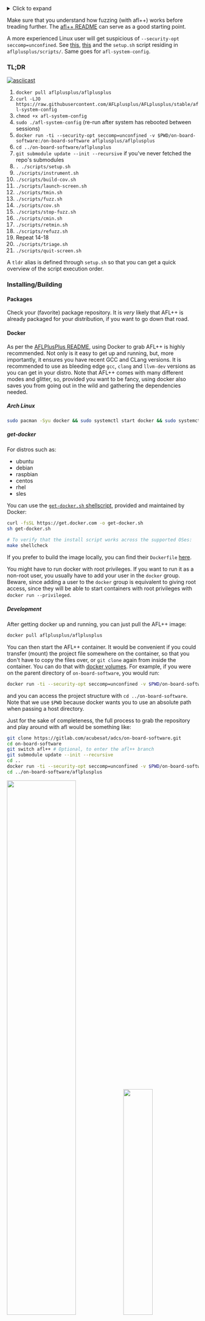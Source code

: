 <details>
<summary>Click to expand</summary>

[[_TOC_]]

</details>

Make sure that you understand how fuzzing (with afl++) works before treading further. The [afl++ README](https://github.com/AFLplusplus/AFLplusplus/blob/stable/docs/README.md) can serve as a good starting point.

A more experienced Linux user will get suspicious of `--security-opt seccomp=unconfined`. See [this](https://github.com/AFLplusplus/AFLplusplus/blob/stable/docs/fuzzing_in_depth.md#a-running-afl-fuzz), [this](https://github.com/AFLplusplus/AFLplusplus/blob/stable/afl-system-config#L55) and the `setup.sh` script residing in `aflplusplus/scripts/`. Same goes for `afl-system-config`.

### TL;DR

[![asciicast](https://asciinema.org/a/457900.png)](https://asciinema.org/a/457900)

1. `docker pull aflplusplus/aflplusplus`
2. `curl -LJO https://raw.githubusercontent.com/AFLplusplus/AFLplusplus/stable/afl-system-config`
3. `chmod +x afl-system-config`
4. `sudo ./afl-system-config` (re-run after system has rebooted between sessions)
5. `docker run -ti --security-opt seccomp=unconfined -v $PWD/on-board-software:/on-board-software aflplusplus/aflplusplus`
6. `cd ../on-board-software/aflplusplus`
7. `git submodule update --init --recursive` if you've never fetched the repo's submodules
8. `. ./scripts/setup.sh`
9. `./scripts/instrument.sh`
10. `./scripts/build-cov.sh`
11. `./scripts/launch-screen.sh`
12. `./scripts/tmin.sh`
13. `./scripts/fuzz.sh`
14. `./scripts/cov.sh`
15. `./scripts/stop-fuzz.sh`
16. `./scripts/cmin.sh`
17. `./scripts/retmin.sh`
18. `./scripts/refuzz.sh`
19. Repeat 14-18
20. `./scripts/triage.sh`
21. `./scripts/quit-screen.sh`

A `tldr` alias is defined through `setup.sh` so that you can get a quick overview of the script execution order.

### Installing/Building

#### Packages

Check your (favorite) package repository. It is _very_ likely that AFL++ is already packaged for your distribution, if you want to go down that road.

#### Docker

As per the [AFLPlusPlus README](https://github.com/AFLplusplus/AFLplusplus/blob/stable/docs/INSTALL.md), using Docker to grab AFL++ is highly recommended. Not only is it easy to get up and running, but, more importantly, it ensures you have recent GCC and CLang versions. It is recommended to use as bleeding edge `gcc`, `clang` and `llvm-dev` versions as you can get in your distro. Note that AFL++ comes with many different modes and glitter, so, provided you want to be fancy, using docker also saves you from going out in the wild and gathering the dependencies needed.

##### Arch Linux
```sh
sudo pacman -Syu docker && sudo systemctl start docker && sudo systemctl enable docker
```

##### get-docker

For distros such as:
- ubuntu
- debian
- raspbian
- centos
- rhel
- sles

You can use the [`get-docker.sh` shellscript](https://github.com/docker/docker-install), provided and maintained by Docker:
```sh
curl -fsSL https://get.docker.com -o get-docker.sh
sh get-docker.sh

# To verify that the install script works across the supported OSes:
make shellcheck
```

If you prefer to build the image locally, you can find their `Dockerfile` [here](https://github.com/AFLplusplus/AFLplusplus/blob/stable/Dockerfile).

You might have to run docker with root privileges. If you want to run it as a non-root user, you usually have to add your user in the `docker` group. Beware, since adding a user to the `docker` group is equivalent to giving root access, since they will be able to start containers with root privileges with `docker run --privileged`.

##### Development

After getting docker up and running, you can just pull the AFL++ image:
```sh
docker pull aflplusplus/aflplusplus
```

You can then start the AFL++ container. It would be convenient if you could transfer (mount) the project file somewhere on the container, so that you don't have to copy the files over, or `git clone` again from inside the container. You can do that with [docker volumes](https://docs.docker.com/storage/volumes/#start-a-container-with-a-volume). For example, if you were on the parent directory of `on-board-software`, you would run:
```sh
docker run -ti --security-opt seccomp=unconfined -v $PWD/on-board-software:/on-board-software aflplusplus/aflplusplus
```
and you can access the project structure with `cd ../on-board-software`. Note that we use `$PWD` because docker wants you to use an absolute path when passing a host directory.

Just for the sake of completeness, the full process to grab the repository and play around with afl would be something like:
```sh
git clone https://gitlab.com/acubesat/adcs/on-board-software.git
cd on-board-software
git switch afl++ # Optional, to enter the afl++ branch
git submodule update --init --recursive
cd ..
docker run -ti --security-opt seccomp=unconfined -v $PWD/on-board-software:/on-board-software aflplusplus/aflplusplus
cd ../on-board-software/aflplusplus
```

<p float="left">
  <img src="/aflplusplus/assets/afl-instrumentation.png" width="60%"/>
  <img src="/aflplusplus/assets/afl-tui.png" width="39%"/> 
</p>

Fun fact: Since you mounted the volume, any changes you do in `on-board-software` while inside the container will persist in the host directory even after closing the container. This is bidirectional: you can keep updating the `on-board-software` directory from outside, and the changes will be immediately reflected inside the container
Fun fact #2: you can work inside the container, and sign your commits with `git commit -S` out of the box!

#### Manual

If you want to build what you need yourself, you have to gather any dependencies you might want (e.g. flex, bison, llvm) beforehand. After you have everything at your disposal, you can follow the standard building routine:
```sh
git clone https://github.com/AFLplusplus/AFLplusplus
cd AFLplusplus
make distrib
sudo make install
```

Note that the `distrib` build target will get you AFL++ with all batteries included. For other build targets and build options you can refer to the [README](https://github.com/AFLplusplus/AFLplusplus/blob/stable/docs/INSTALL.md#linux-on-x86).

### Fuzzing

#### Risks

Before going on, spend some time to read on [what can go wrong](https://github.com/AFLplusplus/AFLplusplus/blob/stable/docs/fuzzing_in_depth.md#0-common-sense-risks).

### Using

Assuming you can use `afl-clang-lto` and the like, and that you are inside `aflplusplus/`, you can simply:
1. `. ./scripts/setup.sh`
   
   Note that this script was made to be ran inside the `aflplusplus/aflplusplus` image Docker container, as demonstrated above. For other distros and/or environments, you might have to inspect the script and tailor all steps to your own box accordingly. It can still serve as a good guideline on what you need to set up.

   After executing this script it would be a good idea to either `source ~/.bashrc` or restart your terminal, so that the env changes caused by the script execution are reflected in your terminal session.
   
   This makes sure you can run `screen`, `rsync`, `gdb` and `go`. `screen` is used to start detached sessions to run time-consuming commands that should not be aborted midway. `rsync` is used to copy files instead of `cp` to allow for overwrites. `gdb` is used to take advantage of the [`exploitable`](https://github.com/jfoote/exploitable) GDB plugin. `go` is needed to use [`crashwalk`](https://github.com/bnagy/crashwalk).
2. `./scripts/instrument.sh`
   
   This sets various environment variables to configure AFL++, for example mode, instrumentation strategy, sanitizer (optional). Then, it instruments the code and builds the instrumented executable. You can edit it to directly affect how AFL++ is configured.

3. `/.scripts/build-cov.sh`

   This creates a spare copy of the project sources, and compiles the copy with gcov profiling support, as per the [GitHub README](https://github.com/mrash/afl-cov#workflow).
4.  `./scripts/launch-screen.sh`
   
   This starts `screen` sessions in detached mode, meaning it starts the sessions without attaching to them. `screen` is key for this pipeline to work. Using `screen`, we can spawn the `afl-fuzz` fuzzing instances inside each session, have them run there without throttling/blocking the terminal, be sure that there won't be any premature termination of the fuzzing due to common accidents, be able to hop back and forth between the fuzzer instances to inspect them as we like, etc. We also use it to run `afl-cmin`. We can use it to run `afl-tmin` in the background where it spawns many processes to speed up the testcase minimization. 
   
   `screen` is awesome. At any point in time, you can run `screen -ls` to list all running sessions, if any. You can use this to manually verify that the sessions have started/stopped. Use `screen -xr fuzzer1` to attach to `fuzzer1` or `fuzzer2` and do the same for the other sessions, respectively. To detach from a session, press the keyboard shortcut `CTRL+A+D`. If a session was not detached and you want to re-attach to it, use `screen -dr <screen-name>.
5. `./scripts/tmin.sh`
   
   This uses `afl-tmin` to minimize each of the initial testcases to the bare minimum required to express the same code paths as the original testcase.
   It runs afl-tmin in parallel, by spawning different processes.
   It determines how many by probing the available CPU cores with `nproc`. Feel free to change this as you see fit.
   This is ran in the `tmin` `screen` session.
   **NOTE**: `afl-tmin` and `afl-cmin` run in a detached screen session. There are no scripts to stop these sessions like `stop-fuzz.sh`, because, unlike `afl-fuzz`, both `afl-tmin` and `afl-cmin` terminate on their own, and do not need to be aborted by the user. **Make sure that the respective session command has terminated before running the next script**. The scripts must be ran in the order specified here. If not, you _will_ break things.  
6. `./scripts/fuzz.sh`
   
   This uses `screen` to tell both `screen` sessions to start fuzzing with `afl-fuzz`. Specifically, it tells the session named `fuzzer1` to spawn a Master fuzzer instance which uses deterministic fuzzing strategies, and the session `fuzzer2` to spawn a Slave fuzzer instance which uses chaotic, random fuzzing strategies. These instances directly cooperate. The directory `inputs/` is read for the initial testcases, and `afl-fuzz` outputs to `findings/`.
7. `./scripts/cov.sh`

   This uses `screen` to run `afl-cov`. `afl-cov` is a helper script to integrate `afl-fuzz` with `gcov` and `lcov` to produce coverage results depending on the fuzzing process. After an initial sanity check, `afl-cov` patiently waits until it detects that the fuzzer instances have stopped; it then processes the data in each `queue/` dir. `afl-cov` looks at the sync dir specified in the `afl-fuzz` script, namely `findings/`. While there is no script to stop this session, there's no reason to; and you can continue on with the next fuzzing cycle without having to wait for `afl-cov` to finish what it's doing. You will need to re-start it before the next fuzzing iteration stops, though. To examine the final coverage report, wait for `afl-cov` to finish, then simply point your browser to `on-board-software/aflplusplus/findings/cov/web/index.html`. A, albeit weaker, alternative for quick coverage would be to use [`afl-showmap`](https://github.com/AFLplusplus/AFLplusplus/blob/stable/docs/fuzzing_in_depth.md#g-checking-the-coverage-of-the-fuzzing).
8. `./scripts/stop-fuzz.sh`
   
   This sends a `CTRL+C` to both the `fuzzer1` and `fuzzer2` running `screen` sessions. This gracefully terminates the `afl-fuzz` instances. It is required to stop the instances after a while, to minimize the testing corpus with `afl-cmin`. You should leave the fuzzer instances run for quite a while before stopping (and minimizing the corpus). It is highly advisable that you let them complete at least 1 cycle prior to terminating.
9. `./scripts/cmin.sh`
   
   This gathers the `afl-fuzz` output of both `fuzzer` and `fuzzer2`, uses `afl-cmin` to generate a minimized corpus, and passes the minimized corpus to both fuzzers. Note that `afl-cmin` find the testcases that most efficiently express unique paths according to previous runs and is thus different from `afl-tmin`. `rsync` is used here instead of `cp`, because `cp` doesn't want to overwrite the files, and it's very likely that some findings of `fuzzer1` will also have been discovered by `fuzzer2`.
   This is ran in the `cmin` `screen` session.
10. `./scripts/retmin.sh`
   
   This works like `tmin.sh`. The difference is that we now `afl-tmin` each testcase in the corpus that has been produced by the fuzzer instances and minimized with `afl-cmin`.
   This is ran in the `tmin` `screen` session.
11. `./scripts/refuzz.sh`
   
   Similar to `./fuzz.sh`, this re-runs `afl-fuzz`. Two important differences. First, there's no need to configure AFL++, instrument, etc. Second, the parameter `-i inputs` from `fuzz.sh` has now been changed to `-i-`. This is necessary, since it tells the fuzzer instances to use the minimized corpus instead of looking at the `inputs/` initial testcases directory.
11. Repeat 6-9 as you see fit. Note that fuzzing is an iterative process, and you will definitely want to repeat this process (6-9) at _least_ once. Also, note that you should let all `afl-fuzz` instances complete at _least_ one full cycle before killing them with `stop-fuzz.sh`
12. `./scripts/triage.sh`

   This uses `cwtriage` to give you a databse containing results from triaging the fuzzer-found crashes, and `cwdump` to summarize said results. Both `cwtriage` and `cwdump` are ran in the `crashwalk` `screen` session.
13. `./scripts/quit-screen.sh`
   
   This gracefully kills the two `screen` sessions.
